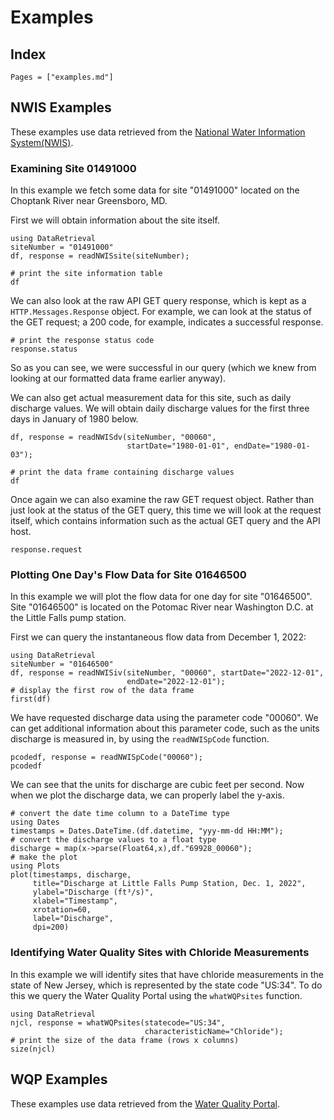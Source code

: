 # Examples

## Index

```@contents
Pages = ["examples.md"]
```

## NWIS Examples
These examples use data retrieved from the
[National Water Information System(NWIS)](https://waterdata.usgs.gov/nwis).

### Examining Site 01491000

In this example we fetch some data for site "01491000" located on the
Choptank River near Greensboro, MD.

First we will obtain information about the site itself.

```@example 01491000
using DataRetrieval
siteNumber = "01491000"
df, response = readNWISsite(siteNumber);

# print the site information table
df
```

We can also look at the raw API GET query response, which is kept as a
`HTTP.Messages.Response` object. For example, we can look at the status of
the GET request; a 200 code, for example, indicates a successful response.

```@example 01491000
# print the response status code
response.status
```

So as you can see, we were successful in our query (which we knew from
looking at our formatted data frame earlier anyway).

We can also get actual measurement data for this site, such as daily discharge
values. We will obtain daily discharge values for the first three days in
January of 1980 below.

```@example 01491000
df, response = readNWISdv(siteNumber, "00060",
                          startDate="1980-01-01", endDate="1980-01-03");

# print the data frame containing discharge values
df
```

Once again we can also examine the raw GET request object. Rather than just
look at the status of the GET query, this time we will look at the request
itself, which contains information such as the actual GET query and the
API host.

```@example 01491000
response.request
```

### Plotting One Day's Flow Data for Site 01646500

In this example we will plot the flow data for one day for site "01646500".
Site "01646500" is located on the Potomac River near Washington D.C. at the
Little Falls pump station.

First we can query the instantaneous flow data from December 1, 2022:

```@example 01646500
using DataRetrieval
siteNumber = "01646500"
df, response = readNWISiv(siteNumber, "00060", startDate="2022-12-01",
                          endDate="2022-12-01");
# display the first row of the data frame
first(df)
```

We have requested discharge data using the parameter code "00060". We can
get additional information about this parameter code, such as the units
discharge is measured in, by using the `readNWISpCode` function.

```@example 01646500
pcodedf, response = readNWISpCode("00060");
pcodedf
```

We can see that the units for discharge are cubic feet per second. Now when
we plot the discharge data, we can properly label the y-axis.

```@example 01646500
# convert the date time column to a DateTime type
using Dates
timestamps = Dates.DateTime.(df.datetime, "yyy-mm-dd HH:MM");
# convert the discharge values to a float type
discharge = map(x->parse(Float64,x),df."69928_00060");
# make the plot
using Plots
plot(timestamps, discharge,
     title="Discharge at Little Falls Pump Station, Dec. 1, 2022",
     ylabel="Discharge (ft³/s)",
     xlabel="Timestamp",
     xrotation=60,
     label="Discharge",
     dpi=200)
```

### Identifying Water Quality Sites with Chloride Measurements

In this example we will identify sites that have chloride measurements
in the state of New Jersey, which is represented by the state code "US:34".
To do this we query the Water Quality Portal using the `whatWQPsites` function.

```@example NJchloride
using DataRetrieval
njcl, response = whatWQPsites(statecode="US:34",
                              characteristicName="Chloride");
# print the size of the data frame (rows x columns)
size(njcl)
```

## WQP Examples
These examples use data retrieved from the
[Water Quality Portal](https://waterqualitydata.us/).